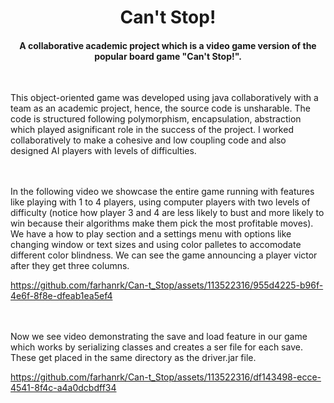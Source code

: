 <h1 align="center">Can't Stop!</h1>
<h4 align="center">A collaborative academic project which is a video game version of the popular board game "Can't Stop!".</h4> <br>


This object-oriented game was developed using java collaboratively with a team as an academic project, hence, the source code is unsharable. The code is structured following polymorphism, encapsulation, abstraction which played asignificant role in the success of the project. I worked collaboratively to make a cohesive and low coupling code and also designed AI players with levels of difficulties.<br><br><br>


In the following video we showcase the entire game running with features like playing with 1 to 4 players, using computer players with two levels of difficulty (notice how player 3 and 4 are less likely to bust and more likely to win because their algorithms make them pick the most profitable moves). We have a how to play section and a settings menu with options like changing window or text sizes and using color palletes to accomodate different color blindness. We can see the game announcing a player victor after they get three columns.<br>

https://github.com/farhanrk/Can-t_Stop/assets/113522316/955d4225-b96f-4e6f-8f8e-dfeab1ea5ef4

<br><br>Now we see video demonstrating the save and load feature in our game which works by serializing classes and creates a ser file for each save. These get placed in the same directory as the driver.jar file. <br>



https://github.com/farhanrk/Can-t_Stop/assets/113522316/df143498-ecce-4541-8f4c-a4a0dcbdff34

